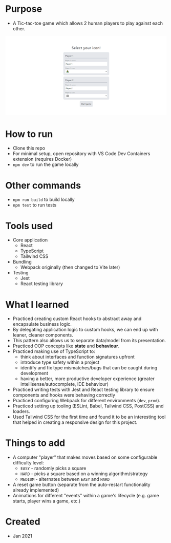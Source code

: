 # Purpose

- A Tic-tac-toe game which allows 2 human players to play against each other.

![Tic-tac-toe game](/meta/game-recording.gif)

# How to run

- Clone this repo
- For minimal setup, open repository with VS Code Dev Containers extension (requires Docker)
- `npm dev` to run the game locally

# Other commands

- `npm run build` to build locally
- `npm test` to run tests

# Tools used

- Core application
  - React
  - TypeScript
  - Tailwind CSS
- Bundling
  - Webpack originally (then changed to Vite later)
- Testing
  - Jest
  - React testing library

# What I learned

- Practiced creating custom React hooks to abstract away and encapsulate business logic.
- By delegating application logic to custom hooks, we can end up with leaner, cleaner components.
- This pattern also allows us to separate data/model from its presentation.
- Practiced OOP concepts like **state** and **behaviour**.
- Practiced making use of TypeScript to:
  - think about interfaces and function signatures upfront
  - introduce type safety within a project
  - identify and fix type mismatches/bugs that can be caught during development
  - having a better, more productive developer experience (greater intellisense/autocomplete, IDE behaviour)
- Practiced writing tests with Jest and React testing library to ensure components and hooks were behaving correctly
- Practiced configuring Webpack for different environments (`dev`, `prod`).
- Practiced setting up tooling (ESLint, Babel, Tailwind CSS, PostCSS) and loaders.
- Used Tailwind CSS for the first time and found it to be an interesting tool that helped in creating a responsive design for this project.

# Things to add

- A computer "player" that makes moves based on some configurable difficulty level:
  - `EASY` - randomly picks a square
  - `HARD` - picks a square based on a winning algorithm/strategy
  - `MEDIUM` - alternates between `EASY` and `HARD`
- A reset game button (separate from the auto-restart functionality already implemented)
- Animations for different "events" within a game's lifecycle (e.g. game starts, player wins a game, etc.)

# Created

- Jan 2021
